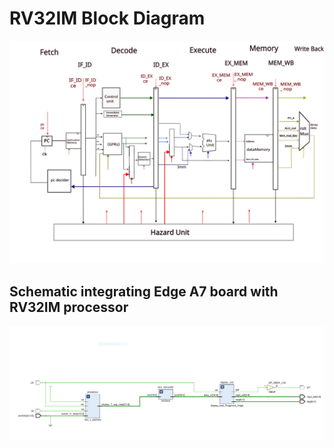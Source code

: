 # RV32IM Block Diagram
![pipelined](./pipelined.png)
## Schematic integrating Edge A7 board with RV32IM processor 
![finalschematic](./finalschematic.PNG)
